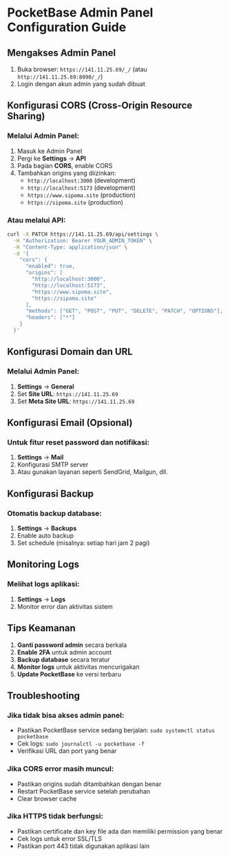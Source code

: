 # PocketBase Admin Panel Configuration Guide

## Mengakses Admin Panel

1. Buka browser: `https://141.11.25.69/_/` (atau `http://141.11.25.69:8090/_/`)
2. Login dengan akun admin yang sudah dibuat

## Konfigurasi CORS (Cross-Origin Resource Sharing)

### Melalui Admin Panel:

1. Masuk ke Admin Panel
2. Pergi ke **Settings** → **API**
3. Pada bagian **CORS**, enable CORS
4. Tambahkan origins yang diizinkan:
   - `http://localhost:3000` (development)
   - `http://localhost:5173` (development)
   - `https://www.sipoma.site` (production)
   - `https://sipoma.site` (production)

### Atau melalui API:

```bash
curl -X PATCH https://141.11.25.69/api/settings \
  -H "Authorization: Bearer YOUR_ADMIN_TOKEN" \
  -H "Content-Type: application/json" \
  -d '{
    "cors": {
      "enabled": true,
      "origins": [
        "http://localhost:3000",
        "http://localhost:5173",
        "https://www.sipoma.site",
        "https://sipoma.site"
      ],
      "methods": ["GET", "POST", "PUT", "DELETE", "PATCH", "OPTIONS"],
      "headers": ["*"]
    }
  }'
```

## Konfigurasi Domain dan URL

### Melalui Admin Panel:

1. **Settings** → **General**
2. Set **Site URL**: `https://141.11.25.69`
3. Set **Meta Site URL**: `https://141.11.25.69`

## Konfigurasi Email (Opsional)

### Untuk fitur reset password dan notifikasi:

1. **Settings** → **Mail**
2. Konfigurasi SMTP server
3. Atau gunakan layanan seperti SendGrid, Mailgun, dll.

## Konfigurasi Backup

### Otomatis backup database:

1. **Settings** → **Backups**
2. Enable auto backup
3. Set schedule (misalnya: setiap hari jam 2 pagi)

## Monitoring Logs

### Melihat logs aplikasi:

1. **Settings** → **Logs**
2. Monitor error dan aktivitas sistem

## Tips Keamanan

1. **Ganti password admin** secara berkala
2. **Enable 2FA** untuk admin account
3. **Backup database** secara teratur
4. **Monitor logs** untuk aktivitas mencurigakan
5. **Update PocketBase** ke versi terbaru

## Troubleshooting

### Jika tidak bisa akses admin panel:

- Pastikan PocketBase service sedang berjalan: `sudo systemctl status pocketbase`
- Cek logs: `sudo journalctl -u pocketbase -f`
- Verifikasi URL dan port yang benar

### Jika CORS error masih muncul:

- Pastikan origins sudah ditambahkan dengan benar
- Restart PocketBase service setelah perubahan
- Clear browser cache

### Jika HTTPS tidak berfungsi:

- Pastikan certificate dan key file ada dan memiliki permission yang benar
- Cek logs untuk error SSL/TLS
- Pastikan port 443 tidak digunakan aplikasi lain
